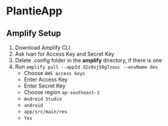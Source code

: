 # PlantieApp
 
## Amplify Setup

1. Download Amplify CLI
2. Ask Ivan for Access Key and Secret Key
3. Delete .config folder in the **amplify** directory, if there is one
4. Run `amplify pull --appId d2s9xj50g7zouc --envName dev`
    - Choose `AWS access keys`
    - Enter Access Key
    - Enter Secret Key
    - Choose region `ap-southeast-1`
    - `Android Studio`
    - `android`
    - `app/src/main/res`
    - `Yes`
